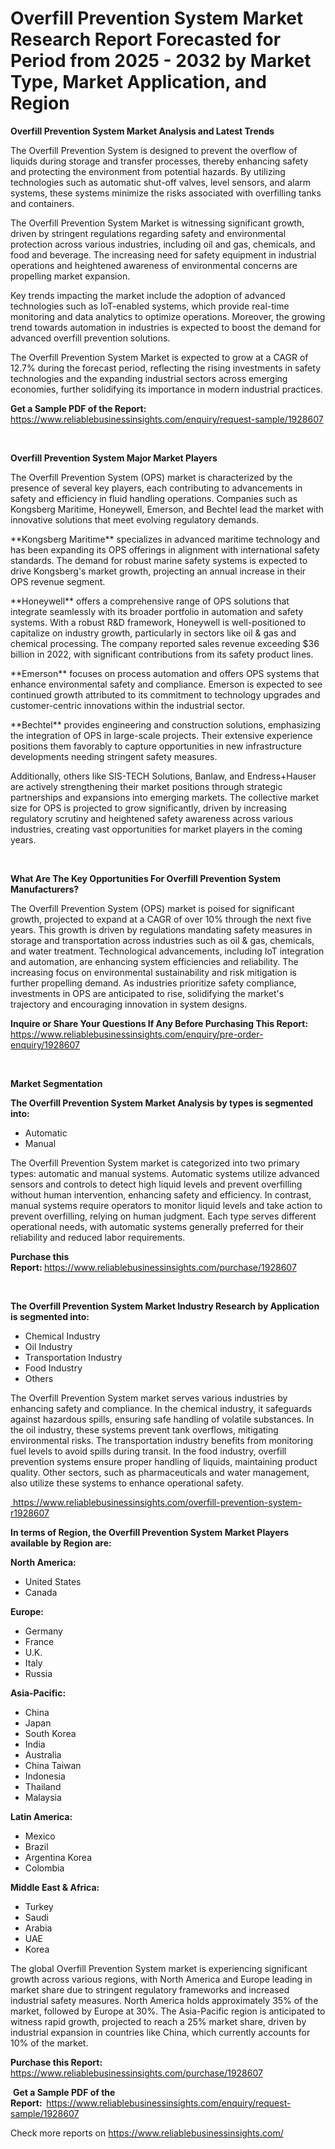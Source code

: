 <p><h1>Overfill Prevention System Market Research Report Forecasted for Period from 2025 -  2032 by Market Type, Market Application, and Region</h1></p><p><strong>Overfill Prevention System Market Analysis and Latest Trends</strong></p>
<p><p>The Overfill Prevention System is designed to prevent the overflow of liquids during storage and transfer processes, thereby enhancing safety and protecting the environment from potential hazards. By utilizing technologies such as automatic shut-off valves, level sensors, and alarm systems, these systems minimize the risks associated with overfilling tanks and containers.</p><p>The Overfill Prevention System Market is witnessing significant growth, driven by stringent regulations regarding safety and environmental protection across various industries, including oil and gas, chemicals, and food and beverage. The increasing need for safety equipment in industrial operations and heightened awareness of environmental concerns are propelling market expansion.</p><p>Key trends impacting the market include the adoption of advanced technologies such as IoT-enabled systems, which provide real-time monitoring and data analytics to optimize operations. Moreover, the growing trend towards automation in industries is expected to boost the demand for advanced overfill prevention solutions. </p><p>The Overfill Prevention System Market is expected to grow at a CAGR of 12.7% during the forecast period, reflecting the rising investments in safety technologies and the expanding industrial sectors across emerging economies, further solidifying its importance in modern industrial practices.</p></p>
<p><strong>Get a Sample PDF of the Report:&nbsp;</strong> <a href="https://www.reliablebusinessinsights.com/enquiry/request-sample/1928607?utm_campaign=3106&utm_medium=2&utm_source=Github&utm_content=ia&utm_term=29032025&utm_id=overfill-prevention-system">https://www.reliablebusinessinsights.com/enquiry/request-sample/1928607</a></p>
<p>&nbsp;</p>
<p><strong>Overfill Prevention System Major Market Players</strong></p>
<p><p>The Overfill Prevention System (OPS) market is characterized by the presence of several key players, each contributing to advancements in safety and efficiency in fluid handling operations. Companies such as Kongsberg Maritime, Honeywell, Emerson, and Bechtel lead the market with innovative solutions that meet evolving regulatory demands.</p><p>**Kongsberg Maritime** specializes in advanced maritime technology and has been expanding its OPS offerings in alignment with international safety standards. The demand for robust marine safety systems is expected to drive Kongsberg's market growth, projecting an annual increase in their OPS revenue segment.</p><p>**Honeywell** offers a comprehensive range of OPS solutions that integrate seamlessly with its broader portfolio in automation and safety systems. With a robust R&D framework, Honeywell is well-positioned to capitalize on industry growth, particularly in sectors like oil & gas and chemical processing. The company reported sales revenue exceeding $36 billion in 2022, with significant contributions from its safety product lines.</p><p>**Emerson** focuses on process automation and offers OPS systems that enhance environmental safety and compliance. Emerson is expected to see continued growth attributed to its commitment to technology upgrades and customer-centric innovations within the industrial sector.</p><p>**Bechtel** provides engineering and construction solutions, emphasizing the integration of OPS in large-scale projects. Their extensive experience positions them favorably to capture opportunities in new infrastructure developments needing stringent safety measures.</p><p>Additionally, others like SIS-TECH Solutions, Banlaw, and Endress+Hauser are actively strengthening their market positions through strategic partnerships and expansions into emerging markets. The collective market size for OPS is projected to grow significantly, driven by increasing regulatory scrutiny and heightened safety awareness across various industries, creating vast opportunities for market players in the coming years.</p></p>
<p>&nbsp;</p>
<p><strong>What Are The Key Opportunities For Overfill Prevention System Manufacturers?</strong></p>
<p><p>The Overfill Prevention System (OPS) market is poised for significant growth, projected to expand at a CAGR of over 10% through the next five years. This growth is driven by regulations mandating safety measures in storage and transportation across industries such as oil & gas, chemicals, and water treatment. Technological advancements, including IoT integration and automation, are enhancing system efficiencies and reliability. The increasing focus on environmental sustainability and risk mitigation is further propelling demand. As industries prioritize safety compliance, investments in OPS are anticipated to rise, solidifying the market's trajectory and encouraging innovation in system designs.</p></p>
<p><strong>Inquire or Share Your Questions If Any Before Purchasing This Report:</strong> <a href="https://www.reliablebusinessinsights.com/enquiry/pre-order-enquiry/1928607?utm_campaign=3106&utm_medium=2&utm_source=Github&utm_content=ia&utm_term=29032025&utm_id=overfill-prevention-system">https://www.reliablebusinessinsights.com/enquiry/pre-order-enquiry/1928607</a></p>
<p>&nbsp;</p>
<p><strong>Market Segmentation</strong></p>
<p><strong>The Overfill Prevention System Market Analysis by types is segmented into:</strong></p>
<p><ul><li>Automatic</li><li>Manual</li></ul></p>
<p><p>The Overfill Prevention System market is categorized into two primary types: automatic and manual systems. Automatic systems utilize advanced sensors and controls to detect high liquid levels and prevent overfilling without human intervention, enhancing safety and efficiency. In contrast, manual systems require operators to monitor liquid levels and take action to prevent overfilling, relying on human judgment. Each type serves different operational needs, with automatic systems generally preferred for their reliability and reduced labor requirements.</p></p>
<p><strong>Purchase this Report:&nbsp;</strong><a href="https://www.reliablebusinessinsights.com/purchase/1928607?utm_campaign=3106&utm_medium=2&utm_source=Github&utm_content=ia&utm_term=29032025&utm_id=overfill-prevention-system">https://www.reliablebusinessinsights.com/purchase/1928607</a></p>
<p>&nbsp;</p>
<p><strong>The Overfill Prevention System Market Industry Research by Application is segmented into:</strong></p>
<p><ul><li>Chemical Industry</li><li>Oil Industry</li><li>Transportation Industry</li><li>Food Industry</li><li>Others</li></ul></p>
<p><p>The Overfill Prevention System market serves various industries by enhancing safety and compliance. In the chemical industry, it safeguards against hazardous spills, ensuring safe handling of volatile substances. In the oil industry, these systems prevent tank overflows, mitigating environmental risks. The transportation industry benefits from monitoring fuel levels to avoid spills during transit. In the food industry, overfill prevention systems ensure proper handling of liquids, maintaining product quality. Other sectors, such as pharmaceuticals and water management, also utilize these systems to enhance operational safety.</p></p>
<p><a href="https://www.reliablebusinessinsights.com/overfill-prevention-system-r1928607?utm_campaign=3106&utm_medium=2&utm_source=Github&utm_content=ia&utm_term=29032025&utm_id=overfill-prevention-system">&nbsp;https://www.reliablebusinessinsights.com/overfill-prevention-system-r1928607</a></p>
<p><strong>In terms of Region, the Overfill Prevention System Market Players available by Region are:</strong></p>
<p>
    <p> <strong> North America: </strong>
        <ul>
            <li>United States</li>
            <li>Canada</li>
        </ul>
        </p> 
    <p> <strong> Europe: </strong>
        <ul>
            <li>Germany</li>
            <li>France</li>
            <li>U.K.</li>
            <li>Italy</li>
            <li>Russia</li>
        </ul>
        </p> 
    <p> <strong> Asia-Pacific: </strong>
        <ul>
            <li>China</li>
            <li>Japan</li>
            <li>South Korea</li>
            <li>India</li>
            <li>Australia</li>
            <li>China Taiwan</li>
            <li>Indonesia</li>
            <li>Thailand</li>
            <li>Malaysia</li>
        </ul>
        </p> 
    <p> <strong> Latin America: </strong>
        <ul>
            <li>Mexico</li>
            <li>Brazil</li>
            <li>Argentina Korea</li>
            <li>Colombia</li>
        </ul>
        </p> 
    <p> <strong> Middle East & Africa: </strong>
        <ul>
            <li>Turkey</li>
            <li>Saudi</li>
            <li>Arabia</li>
            <li>UAE</li>
            <li>Korea</li>
        </ul>
    </p>
    </p>
<p><p>The global Overfill Prevention System market is experiencing significant growth across various regions, with North America and Europe leading in market share due to stringent regulatory frameworks and increased industrial safety measures. North America holds approximately 35% of the market, followed by Europe at 30%. The Asia-Pacific region is anticipated to witness rapid growth, projected to reach a 25% market share, driven by industrial expansion in countries like China, which currently accounts for 10% of the market.</p></p>
<p><strong>Purchase this Report: </strong><a href="https://www.reliablebusinessinsights.com/purchase/1928607?utm_campaign=3106&utm_medium=2&utm_source=Github&utm_content=ia&utm_term=29032025&utm_id=overfill-prevention-system">https://www.reliablebusinessinsights.com/purchase/1928607</a></p>
<p>&nbsp;<strong>Get a Sample PDF of the Report:&nbsp;&nbsp;</strong><a href="https://www.reliablebusinessinsights.com/enquiry/request-sample/1928607?utm_campaign=3106&utm_medium=2&utm_source=Github&utm_content=ia&utm_term=29032025&utm_id=overfill-prevention-system">https://www.reliablebusinessinsights.com/enquiry/request-sample/1928607</a></p>
<p><strong></strong></p>
<p>Check more reports on <a href="https://www.reliablebusinessinsights.com/?utm_campaign=3106&utm_medium=2&utm_source=Github&utm_content=ia&utm_term=29032025&utm_id=overfill-prevention-system">https://www.reliablebusinessinsights.com/</a></p>